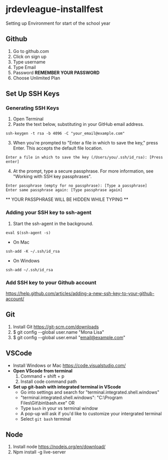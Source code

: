 # jrdevleague-installfest
Setting up Environment for start of the school year

## Github
  1. Go to github.com
  2. Click on sign up
  3. Type username
  4. Type Email
  5. Password **REMEMBER YOUR PASSWORD**
  6. Choose Unlimited Plan

## Set Up SSH Keys
  ### Generating SSH Keys
  1. Open Terminal
  2. Paste the text below, substituting in your GitHub email address.
  ```
  ssh-keygen -t rsa -b 4096 -C "your_email@example.com"
  ```
  3. When you're prompted to "Enter a file in which to save the key," press Enter. This accepts the default file location.
  ```
  Enter a file in which to save the key (/Users/you/.ssh/id_rsa): [Press enter]
  ```
  4. At the prompt, type a secure passphrase. For more information, see "Working with SSH key passphrases".
  ```
  Enter passphrase (empty for no passphrase): [Type a passphrase]
  Enter same passphrase again: [Type passphrase again]
  ```
  ** YOUR PASSPHRASE WILL BE HIDDEN WHILE TYPING **
  
  ### Adding your SSH key to ssh-agent
  1. Start the ssh-agent in the background.
  ```
  eval $(ssh-agent -s)
  ```
  - On Mac
  ```
  ssh-add -K ~/.ssh/id_rsa
  ```
  - On Windows
  ```
  ssh-add ~/.ssh/id_rsa
  ```
  
  ### Add SSH key to your Github account
  https://help.github.com/articles/adding-a-new-ssh-key-to-your-github-account/

## Git
  1. Install Git https://git-scm.com/downloads
  2. $ git config --global user.name "Mona Lisa"
  3. $ git config --global user.email "email@example.com" 

## VSCode
  - Install Windows or Mac https://code.visualstudio.com/
  - **Open VScode from terminal**
    1. Command + shift + p
    2. Install code command path
  - **Set up git-bash with integrated terminal in VScode**
    - Go into settings and search for "terminal.integrated.shell.windows"
    - "terminal.integrated.shell.windows": "C:\\Program Files\\Git\\bin\\bash.exe"
    OR
    - Type `bash` in your vs terminal window
    - A pop-up will ask if you'd like to customize your intergrated terminal
    - Select `git bash` terminal
    
## Node
  1. Install node https://nodejs.org/en/download/
  2. Npm install -g live-server 
